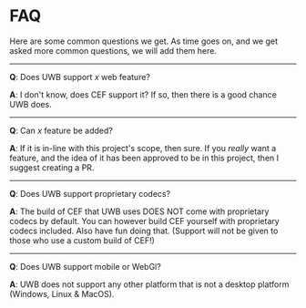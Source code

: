 # FAQ

Here are some common questions we get. As time goes on, and we get asked more common questions, we will add them here.

---

**Q**: Does UWB support *x* web feature?

**A**: I don't know, does CEF support it? If so, then there is a good chance UWB does.

---

**Q**: Can *x* feature be added?

**A**: If it is in-line with this project's scope, then sure. If you *really* want a feature, and the idea of it has been approved to be in this project, then I suggest creating a PR.

---

**Q**: Does UWB support proprietary codecs?

**A**: The build of CEF that UWB uses DOES NOT come with proprietary codecs by default. You can however build CEF yourself with proprietary codecs included. Also have fun doing that. (Support will not be given to those who use a custom build of CEF!)

---

**Q**: Does UWB support mobile or WebGl?

**A**: UWB does not support any other platform that is not a desktop platform (Windows, Linux & MacOS).
